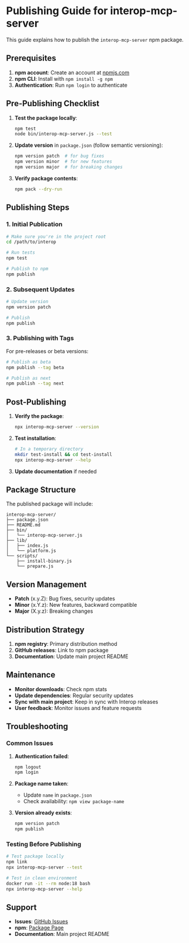 # Publishing Guide for interop-mcp-server

This guide explains how to publish the `interop-mcp-server` npm package.

## Prerequisites

1. **npm account**: Create an account at [npmjs.com](https://www.npmjs.com/)
2. **npm CLI**: Install with `npm install -g npm`
3. **Authentication**: Run `npm login` to authenticate

## Pre-Publishing Checklist

1. **Test the package locally**:
   ```bash
   npm test
   node bin/interop-mcp-server.js --test
   ```

2. **Update version** in `package.json` (follow semantic versioning):
   ```bash
   npm version patch  # for bug fixes
   npm version minor  # for new features
   npm version major  # for breaking changes
   ```

3. **Verify package contents**:
   ```bash
   npm pack --dry-run
   ```

## Publishing Steps

### 1. Initial Publication

```bash
# Make sure you're in the project root
cd /path/to/interop

# Run tests
npm test

# Publish to npm
npm publish
```

### 2. Subsequent Updates

```bash
# Update version
npm version patch

# Publish
npm publish
```

### 3. Publishing with Tags

For pre-releases or beta versions:

```bash
# Publish as beta
npm publish --tag beta

# Publish as next
npm publish --tag next
```

## Post-Publishing

1. **Verify the package**:
   ```bash
   npx interop-mcp-server --version
   ```

2. **Test installation**:
   ```bash
   # In a temporary directory
   mkdir test-install && cd test-install
   npx interop-mcp-server --help
   ```

3. **Update documentation** if needed

## Package Structure

The published package will include:

```
interop-mcp-server/
├── package.json
├── README.md
├── bin/
│   └── interop-mcp-server.js
├── lib/
│   ├── index.js
│   └── platform.js
└── scripts/
    ├── install-binary.js
    └── prepare.js
```

## Version Management

- **Patch** (x.y.Z): Bug fixes, security updates
- **Minor** (x.Y.z): New features, backward compatible
- **Major** (X.y.z): Breaking changes

## Distribution Strategy

1. **npm registry**: Primary distribution method
2. **GitHub releases**: Link to npm package
3. **Documentation**: Update main project README

## Maintenance

- **Monitor downloads**: Check npm stats
- **Update dependencies**: Regular security updates
- **Sync with main project**: Keep in sync with Interop releases
- **User feedback**: Monitor issues and feature requests

## Troubleshooting

### Common Issues

1. **Authentication failed**:
   ```bash
   npm logout
   npm login
   ```

2. **Package name taken**:
   - Update `name` in `package.json`
   - Check availability: `npm view package-name`

3. **Version already exists**:
   ```bash
   npm version patch
   npm publish
   ```

### Testing Before Publishing

```bash
# Test package locally
npm link
npx interop-mcp-server --test

# Test in clean environment
docker run -it --rm node:18 bash
npx interop-mcp-server --help
```

## Support

- **Issues**: [GitHub Issues](https://github.com/yigitozgumus/interop/issues)
- **npm**: [Package Page](https://www.npmjs.com/package/interop-mcp-server)
- **Documentation**: Main project README 
